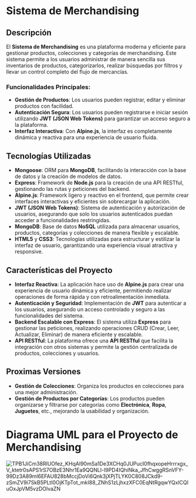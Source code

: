 # Sistema de Merchandising

## Descripción

El **Sistema de Merchandising** es una plataforma moderna y eficiente para gestionar productos, colecciones y categorías de merchandising. Este sistema permite a los usuarios administrar de manera sencilla sus inventarios de productos, categorizarlos, realizar búsquedas por filtros y llevar un control completo del flujo de mercancías.

### Funcionalidades Principales:

- **Gestión de Productos**: Los usuarios pueden registrar, editar y eliminar productos con facilidad.
- **Autenticación Segura**: Los usuarios pueden registrarse e iniciar sesión utilizando **JWT (JSON Web Tokens)** para garantizar un acceso seguro a la plataforma.
- **Interfaz Interactiva**: Con **Alpine.js**, la interfaz es completamente dinámica y reactiva para una experiencia de usuario fluida.

## Tecnologías Utilizadas

- **Mongoose**: ORM para **MongoDB**, facilitando la interacción con la base de datos y la creación de modelos de datos.
- **Express**: Framework de **Node.js** para la creación de una API RESTful, gestionando las rutas y peticiones del backend.
- **Alpine.js**: Framework ligero y reactivo en el frontend, que permite crear interfaces interactivas y eficientes sin sobrecargar la aplicación.
- **JWT (JSON Web Tokens)**: Sistema de autenticación y autorización de usuarios, asegurando que solo los usuarios autenticados puedan acceder a funcionalidades restringidas.
- **MongoDB**: Base de datos **NoSQL** utilizada para almacenar usuarios, productos, categorías y colecciones de manera flexible y escalable.
- **HTML5** y **CSS3**: Tecnologías utilizadas para estructurar y estilizar la interfaz de usuario, garantizando una experiencia visual atractiva y responsive.

## Características del Proyecto

- **Interfaz Reactiva**: La aplicación hace uso de **Alpine.js** para crear una experiencia de usuario dinámica y eficiente, permitiendo realizar operaciones de forma rápida y con retroalimentación inmediata.
- **Autenticación y Seguridad**: Implementación de **JWT** para autenticar a los usuarios, asegurando un acceso controlado y seguro a las funcionalidades del sistema.
- **Backend Escalable con Express**: El sistema utiliza **Express** para gestionar las peticiones, realizando operaciones CRUD (Crear, Leer, Actualizar, Eliminar) de manera eficiente y escalable.
- **API RESTful**: La plataforma ofrece una **API RESTful** que facilita la integración con otros sistemas y permite la gestión centralizada de productos, colecciones y usuarios.

## Proximas Versiones
- **Gestión de Colecciones**: Organiza los productos en colecciones para una mejor administración.
- **Gestión de Productos por Categorías**: Los productos pueden organizarse y filtrarse por categorías como **Electrónica**, **Ropa**, **Juguetes**, etc., mejorando la usabilidad y organización.

# Diagrama UML para el Proyecto de Merchandising

![TPB1JiCm38RlUOfez_KHqAI90mSa1De3XCHq0JUPucI0fhqxopeHrrrxgx_V_ktetr0sAPS1rS7OBzE3Nhr1Ea9QQNLI-l9PD4IQhiNka_JfhCwggRSnVFY-99Dz3A89ml6EFAU828bMccjDoVi6Qnk3jXPjTLYK0C808JCkd9-zSmZV9i7SkB5PLtI0OjKTpTot_mkI88_ZNhS1zLjhxzXFC0EqNtRgqwYQxlCQIuOxJpVM5vzDOlvaZN](https://github.com/user-attachments/assets/15e5b912-e244-44a7-8554-66b8ac201bc2)

